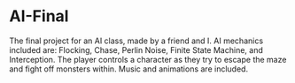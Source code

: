 # AI-Final
The final project for an AI class, made by a friend and I. AI mechanics included are: Flocking, Chase, Perlin Noise, Finite State Machine, and Interception. The player controls a character as they try to escape the maze and fight off monsters within. Music and animations are included. 
